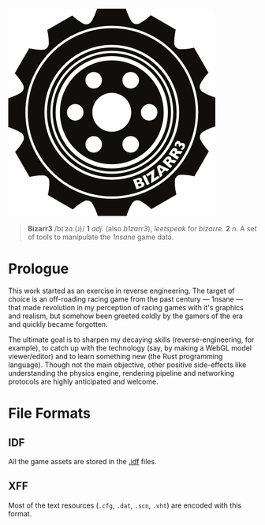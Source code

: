 ![BIZARR3](logo.png)

> **Bizarr3** /bɪˈzɑː(ɹ)/ **1** _adj_. (also *b1zarr3*), *leetspeak* for *bizarre*. **2** _n._ A set of tools to manipulate the _1nsane_ game data.


# Prologue
This work started as an exercise in reverse engineering. The target of choice is an off-roading racing game from the past century — 1nsane — that made revolution in my perception of racing games with it's graphics and realism, but somehow been greeted coldly by the gamers of the era and quickly became forgotten.

The ultimate goal is to sharpen my decaying skills (reverse-engineering, for example), to catch up with the technology (say, by making a WebGL model viewer/editor) and to learn something new (the Rust programming language). Though not the main objective, other positive side-effects like understanding the physics engine, rendering pipeline and networking protocols are highly anticipated and welcome.

# File Formats
## IDF
All the game assets are stored in the [.idf](idf_format.md) files.
## XFF
Most of the text resources (`.cfg`, `.dat`, `.scn`, `.vht`) are encoded with this format.
